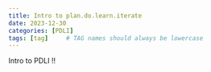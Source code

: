 ```yaml
---
title: Intro to plan.do.learn.iterate
date: 2023-12-30
categories: [PDLI]
tags: [tag]     # TAG names should always be lowercase
---
```


Intro to PDLI !!
